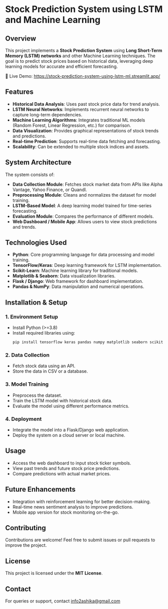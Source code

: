 # Stock Prediction System using LSTM and Machine Learning

## Overview
This project implements a **Stock Prediction System** using **Long Short-Term Memory (LSTM) networks** and other Machine Learning techniques. The goal is to predict stock prices based on historical data, leveraging deep learning models for accurate and efficient forecasting.


🔗 Live Demo: https://stock-prediction-system-using-lstm-ml.streamlit.app/


## Features
- **Historical Data Analysis**: Uses past stock price data for trend analysis.
- **LSTM Neural Networks**: Implements recurrent neural networks to capture long-term dependencies.
- **Machine Learning Algorithms**: Integrates traditional ML models (Random Forest, Linear Regression, etc.) for comparison.
- **Data Visualization**: Provides graphical representations of stock trends and predictions.
- **Real-time Prediction**: Supports real-time data fetching and forecasting.
- **Scalability**: Can be extended to multiple stock indices and assets.

## System Architecture
The system consists of:
- **Data Collection Module**: Fetches stock market data from APIs like Alpha Vantage, Yahoo Finance, or Quandl.
- **Preprocessing Module**: Cleans and normalizes the dataset for model training.
- **LSTM-Based Model**: A deep learning model trained for time-series forecasting.
- **Evaluation Module**: Compares the performance of different models.
- **Web Dashboard / Mobile App**: Allows users to view stock predictions and trends.

## Technologies Used
- **Python**: Core programming language for data processing and model training.
- **TensorFlow/Keras**: Deep learning framework for LSTM implementation.
- **Scikit-Learn**: Machine learning library for traditional models.
- **Matplotlib & Seaborn**: Data visualization libraries.
- **Flask / Django**: Web framework for dashboard implementation.
- **Pandas & NumPy**: Data manipulation and numerical operations.

## Installation & Setup
### 1. Environment Setup
- Install Python (>=3.8)
- Install required libraries using:
  ```bash
  pip install tensorflow keras pandas numpy matplotlib seaborn scikit-learn flask
  ```

### 2. Data Collection
- Fetch stock data using an API.
- Store the data in CSV or a database.

### 3. Model Training
- Preprocess the dataset.
- Train the LSTM model with historical stock data.
- Evaluate the model using different performance metrics.

### 4. Deployment
- Integrate the model into a Flask/Django web application.
- Deploy the system on a cloud server or local machine.

## Usage
- Access the web dashboard to input stock ticker symbols.
- View past trends and future stock price predictions.
- Compare predictions with actual market prices.

## Future Enhancements
- Integration with reinforcement learning for better decision-making.
- Real-time news sentiment analysis to improve predictions.
- Mobile app version for stock monitoring on-the-go.

## Contributing
Contributions are welcome! Feel free to submit issues or pull requests to improve the project.

## License
This project is licensed under the **MIT License**.

## Contact
For queries or support, contact info2ashika@gmail.com
